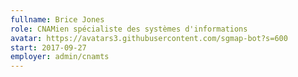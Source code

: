 ```yaml
---
fullname: Brice Jones
role: CNAMien spécialiste des systèmes d'informations
avatar: https://avatars3.githubusercontent.com/sgmap-bot?s=600
start: 2017-09-27
employer: admin/cnamts
---
```

